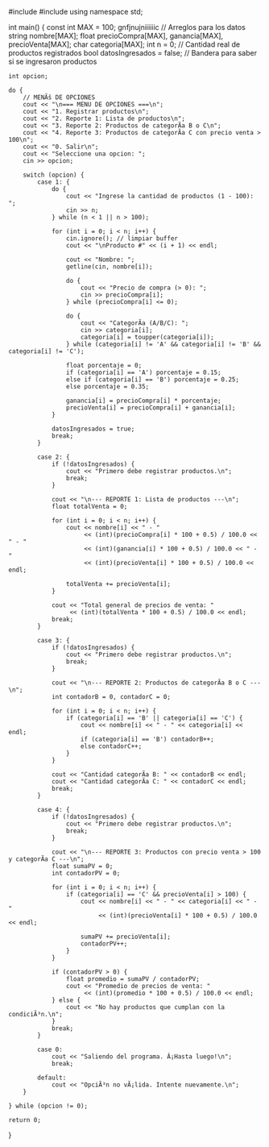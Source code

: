 #include <iostream>
#include <string>
using namespace std;

int main() {
    const int MAX = 100;
gnfjnujniiiiiic
    // Arreglos para los datos
    string nombre[MAX];
    float precioCompra[MAX], ganancia[MAX], precioVenta[MAX];
    char categoria[MAX];
    int n = 0; // Cantidad real de productos registrados
    bool datosIngresados = false; // Bandera para saber si se ingresaron productos

    int opcion;

    do {
        // MENÃš DE OPCIONES
        cout << "\n=== MENU DE OPCIONES ===\n";
        cout << "1. Registrar productos\n";
        cout << "2. Reporte 1: Lista de productos\n";
        cout << "3. Reporte 2: Productos de categorÃ­a B o C\n";
        cout << "4. Reporte 3: Productos de categorÃ­a C con precio venta > 100\n";
        cout << "0. Salir\n";
        cout << "Seleccione una opcion: ";
        cin >> opcion;

        switch (opcion) {
            case 1: {
                do {
                    cout << "Ingrese la cantidad de productos (1 - 100): ";
                    cin >> n;
                } while (n < 1 || n > 100);

                for (int i = 0; i < n; i++) {
                    cin.ignore(); // limpiar buffer
                    cout << "\nProducto #" << (i + 1) << endl;

                    cout << "Nombre: ";
                    getline(cin, nombre[i]);

                    do {
                        cout << "Precio de compra (> 0): ";
                        cin >> precioCompra[i];
                    } while (precioCompra[i] <= 0);

                    do {
                        cout << "CategorÃ­a (A/B/C): ";
                        cin >> categoria[i];
                        categoria[i] = toupper(categoria[i]);
                    } while (categoria[i] != 'A' && categoria[i] != 'B' && categoria[i] != 'C');

                    float porcentaje = 0;
                    if (categoria[i] == 'A') porcentaje = 0.15;
                    else if (categoria[i] == 'B') porcentaje = 0.25;
                    else porcentaje = 0.35;

                    ganancia[i] = precioCompra[i] * porcentaje;
                    precioVenta[i] = precioCompra[i] + ganancia[i];
                }

                datosIngresados = true;
                break;
            }

            case 2: {
                if (!datosIngresados) {
                    cout << "Primero debe registrar productos.\n";
                    break;
                }

                cout << "\n--- REPORTE 1: Lista de productos ---\n";
                float totalVenta = 0;

                for (int i = 0; i < n; i++) {
                    cout << nombre[i] << " - "
                         << (int)(precioCompra[i] * 100 + 0.5) / 100.0 << " - "
                         << (int)(ganancia[i] * 100 + 0.5) / 100.0 << " - "
                         << (int)(precioVenta[i] * 100 + 0.5) / 100.0 << endl;

                    totalVenta += precioVenta[i];
                }

                cout << "Total general de precios de venta: "
                     << (int)(totalVenta * 100 + 0.5) / 100.0 << endl;
                break;
            }

            case 3: {
                if (!datosIngresados) {
                    cout << "Primero debe registrar productos.\n";
                    break;
                }

                cout << "\n--- REPORTE 2: Productos de categorÃ­a B o C ---\n";
                int contadorB = 0, contadorC = 0;

                for (int i = 0; i < n; i++) {
                    if (categoria[i] == 'B' || categoria[i] == 'C') {
                        cout << nombre[i] << " - " << categoria[i] << endl;
                        if (categoria[i] == 'B') contadorB++;
                        else contadorC++;
                    }
                }

                cout << "Cantidad categorÃ­a B: " << contadorB << endl;
                cout << "Cantidad categorÃ­a C: " << contadorC << endl;
                break;
            }

            case 4: {
                if (!datosIngresados) {
                    cout << "Primero debe registrar productos.\n";
                    break;
                }

                cout << "\n--- REPORTE 3: Productos con precio venta > 100 y categorÃ­a C ---\n";
                float sumaPV = 0;
                int contadorPV = 0;

                for (int i = 0; i < n; i++) {
                    if (categoria[i] == 'C' && precioVenta[i] > 100) {
                        cout << nombre[i] << " - " << categoria[i] << " - "
                             << (int)(precioVenta[i] * 100 + 0.5) / 100.0 << endl;

                        sumaPV += precioVenta[i];
                        contadorPV++;
                    }
                }

                if (contadorPV > 0) {
                    float promedio = sumaPV / contadorPV;
                    cout << "Promedio de precios de venta: "
                         << (int)(promedio * 100 + 0.5) / 100.0 << endl;
                } else {
                    cout << "No hay productos que cumplan con la condiciÃ³n.\n";
                }
                break;
            }

            case 0:
                cout << "Saliendo del programa. Â¡Hasta luego!\n";
                break;

            default:
                cout << "OpciÃ³n no vÃ¡lida. Intente nuevamente.\n";
        }

    } while (opcion != 0);

    return 0;
}
